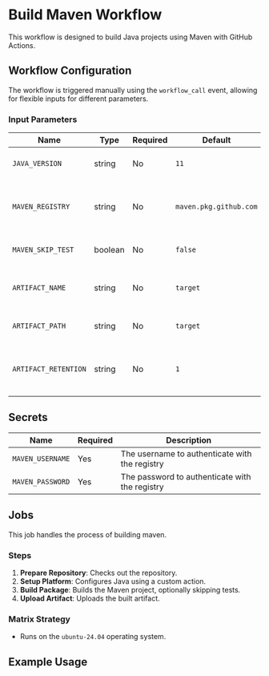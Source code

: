 # Build Maven Workflow

This workflow is designed to build Java projects using Maven with GitHub Actions.

## Workflow Configuration

The workflow is triggered manually using the `workflow_call` event, allowing for flexible inputs for different parameters.

### Input Parameters

| Name                 | Type    | Required | Default                | Description                                   |
| -------------------- | ------- | -------- | ---------------------- | --------------------------------------------- |
| `JAVA_VERSION`       | string  | No       | `11`                   | The version of Java to use                    |
| `MAVEN_REGISTRY`     | string  | No       | `maven.pkg.github.com` | The registry to push packages to              |
| `MAVEN_SKIP_TEST`    | boolean | No       | `false`                | Whether to skip tests during build            |
| `ARTIFACT_NAME`      | string  | No       | `target`               | The name of the artifact to upload            |
| `ARTIFACT_PATH`      | string  | No       | `target`               | The path to the artifact to upload            |
| `ARTIFACT_RETENTION` | string  | No       | `1`                    | The retention period for the artifact in days |

## Secrets

| Name             | Required | Description                                    |
| ---------------- | -------- | ---------------------------------------------- |
| `MAVEN_USERNAME` | Yes      | The username to authenticate with the registry |
| `MAVEN_PASSWORD` | Yes      | The password to authenticate with the registry |

## Jobs

This job handles the process of building maven.

### Steps

1. **Prepare Repository**: Checks out the repository.
2. **Setup Platform**: Configures Java using a custom action.
3. **Build Package**: Builds the Maven project, optionally skipping tests.
4. **Upload Artifact**: Uploads the built artifact.

### Matrix Strategy

- Runs on the `ubuntu-24.04` operating system.

## Example Usage

```yaml

```
